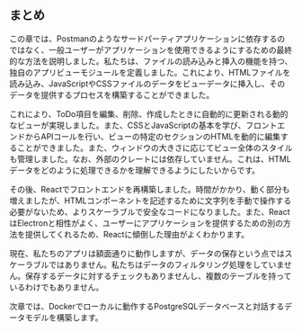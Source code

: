 ## まとめ

この章では、Postmanのようなサードパーティアプリケーションに依存するのではなく、一般ユーザーがアプリケーションを使用できるようにするための最終的な方法を説明しました。私たちは、ファイルの読み込みと挿入の機能を持つ、独自のアプリビューモジュールを定義しました。これにより、HTMLファイルを読み込み、JavaScriptやCSSファイルのデータをビューデータに挿入し、そのデータを提供するプロセスを構築することができました。

これにより、ToDo項目を編集、削除、作成したときに自動的に更新される動的なビューが実現しました。また、CSSとJavaScriptの基本を学び、フロントエンドからAPIコールを行い、ビューの特定のセクションのHTMLを動的に編集することができました。また、ウィンドウの大きさに応じてビュー全体のスタイルも管理しました。なお、外部のクレートには依存していません。これは、HTMLデータをどのように処理できるかを理解できるようにしたいからです。

その後、Reactでフロントエンドを再構築しました。時間がかかり、動く部分も増えましたが、HTMLコンポーネントを記述するために文字列を手動で操作する必要がないため、よりスケーラブルで安全なコードになりました。また、ReactはElectronと相性がよく、ユーザーにアプリケーションを提供するための別の方法を提供してくれるため、Reactに傾倒した理由がよくわかります。

現在、私たちのアプリは額面通りに動作しますが、データの保存という点ではスケーラブルではありません。私たちはデータのフィルタリング処理をしていません。保存するデータに対するチェックもありませんし、複数のテーブルを持っているわけでもありません。

次章では、Dockerでローカルに動作するPostgreSQLデータベースと対話するデータモデルを構築します。
